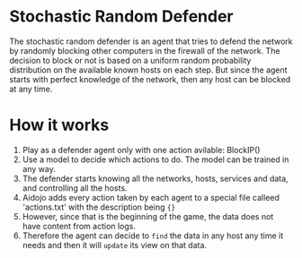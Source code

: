 # Stochastic Random Defender

The stochastic random defender is an agent that tries to defend the network by randomly blocking other computers in the firewall of the network. The decision to block or not is based on a uniform random probability distribution on the available known hosts on each step. But since the agent starts with perfect knowledge of the network, then any host can be blocked at any time.

# How it works
1. Play as a defender agent only with one action avilable: BlockIP()
2. Use a model to decide which actions to do. The model can be trained in any way.
3. The defender starts knowing all the networks, hosts, services and data, and controlling all the hosts.
4. Aidojo adds every action taken by each agent to a special file calleed 'actions.txt' with the description being `{}`
5. However, since that is the beginning of the game, the data does not have content from action logs.
6. Therefore the agent can decide to `find` the data in any host any time it needs and then it will `update` its view on that data.